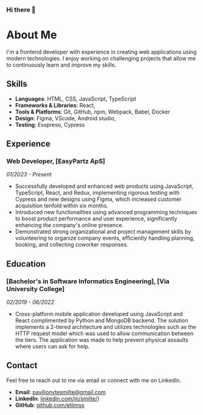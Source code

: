 ### Hi there 👋

# About Me

I'm a frontend developer with experience in creating web applications using modern technologies. I enjoy working on challenging projects that allow me to continuously learn and improve my skills.

## Skills

- **Languages**: HTML, CSS, JavaScript, TypeScript
- **Frameworks & Libraries**: React,
- **Tools & Platforms**: Git, GitHub, npm, Webpack, Babel, Docker
- **Design**: Figma, VScode, Android studio, 
- **Testing**: Esspreso, Cypress

## Experience

### Web Developer, [EasyPartz ApS]
*01/2023 - Present*

- Successfully developed and enhanced web products using JavaScript, TypeScript, React, and Redux, implementing rigorous testing with Cypress and new designs using Figma, which increased customer acquisition tenfold within six months.
- Introduced new functionalities using advanced programming techniques to boost product performance and user experience, significantly enhancing the company's online presence.
- Demonstrated strong organizational and project management skills by volunteering to organize company events, efficiently handling planning, booking, and collecting coworker responses.

## Education

### [Bachelor's in Software Informatics Engineering], [Via University College]
*02/2019 - 06/2022*

- Cross-platform mobile application developed using JavaScript and React complimented by Python and MongoDB backend. The solution implements a 2-tiered architecture and utilizes technologies such as the HTTP request model which was used to allow communication between the tiers. The application was made to help prevent physical assaults where users can ask for help.

## Contact

Feel free to reach out to me via email or connect with me on LinkedIn.

- **Email**: [pavilionytesmilte@gmail.com](mailto:pavilionytesmilte@gmail.com)
- **LinkedIn**: [linkedin.com/in/smilte/](https://www.linkedin.com/in/smilte/))
- **GitHub**: [github.com/etlimss](https://github.com/etlimss)

<!--
**etlimss/etlimss** is a ✨ _special_ ✨ repository because its `README.md` (this file) appears on your GitHub profile.

Here are some ideas to get you started:

- 🔭 I’m currently working on ...
- 🌱 I’m currently learning ...
- 👯 I’m looking to collaborate on ...
- 🤔 I’m looking for help with ...
- 💬 Ask me about ...
- 📫 How to reach me: ...
- 😄 Pronouns: ...
- ⚡ Fun fact: ...
-->

